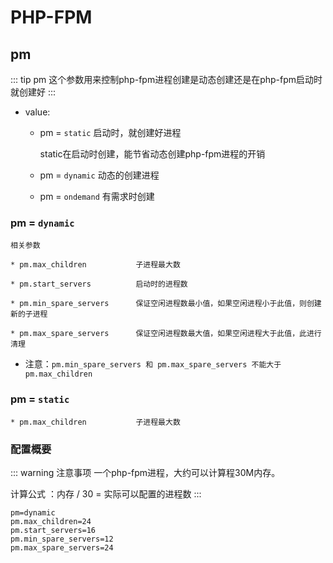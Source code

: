 # PHP-FPM

## pm

::: tip pm
这个参数用来控制php-fpm进程创建是动态创建还是在php-fpm启动时就创建好
:::

* value:

    * pm = `static`
        启动时，就创建好进程

        static在启动时创建，能节省动态创建php-fpm进程的开销

    * pm = `dynamic`
        动态的创建进程

    * pm = `ondemand`
        有需求时创建


### pm = `dynamic` 

    相关参数

    * pm.max_children           子进程最大数

    * pm.start_servers          启动时的进程数

    * pm.min_spare_servers      保证空闲进程数最小值，如果空闲进程小于此值，则创建新的子进程

    * pm.max_spare_servers      保证空闲进程数最大值，如果空闲进程大于此值，此进行清理

* 注意：`pm.min_spare_servers 和 pm.max_spare_servers 不能大于 pm.max_children`


### pm = `static`


    * pm.max_children           子进程最大数


### 配置概要

::: warning 注意事项
一个php-fpm进程，大约可以计算程30M内存。

计算公式 ：内存 / 30 = 实际可以配置的进程数
:::

```
pm=dynamic
pm.max_children=24
pm.start_servers=16 
pm.min_spare_servers=12
pm.max_spare_servers=24
```

